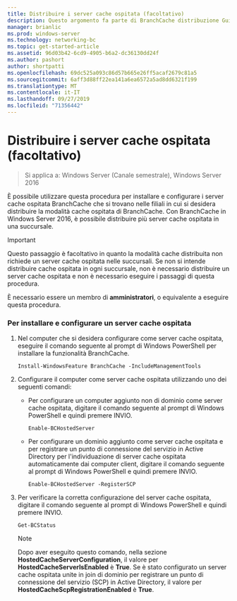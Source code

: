 ```yaml
---
title: Distribuire i server cache ospitata (facoltativo)
description: Questo argomento fa parte di BranchCache distribuzione Guide per Windows Server 2016, che illustra come distribuire BranchCache in modalità cache distribuita e ospitato per ottimizzare l'utilizzo della larghezza di banda WAN nelle succursali
manager: brianlic
ms.prod: windows-server
ms.technology: networking-bc
ms.topic: get-started-article
ms.assetid: 96d03b42-6cd9-4905-b6a2-dc36130dd24f
ms.author: pashort
author: shortpatti
ms.openlocfilehash: 69dc525a093c86d57b665e26ff5acaf2679c81a5
ms.sourcegitcommit: 6aff3d88ff22ea141a6ea6572a5ad8dd6321f199
ms.translationtype: MT
ms.contentlocale: it-IT
ms.lasthandoff: 09/27/2019
ms.locfileid: "71356442"
---
```

# <a name="deploy-hosted-cache-servers-optional"></a>Distribuire i server cache ospitata (facoltativo)

>Si applica a: Windows Server (Canale semestrale), Windows Server 2016

È possibile utilizzare questa procedura per installare e configurare i server cache ospitata BranchCache che si trovano nelle filiali in cui si desidera distribuire la modalità cache ospitata di BranchCache. Con BranchCache in Windows Server 2016, è possibile distribuire più server cache ospitata in una succursale.  
  
> [!IMPORTANT]  
> Questo passaggio è facoltativo in quanto la modalità cache distribuita non richiede un server cache ospitata nelle succursali. Se non si intende distribuire cache ospitata in ogni succursale, non è necessario distribuire un server cache ospitata e non è necessario eseguire i passaggi di questa procedura.  
  
È necessario essere un membro di **amministratori**, o equivalente a eseguire questa procedura.  
  
### <a name="to-install-and-configure-a-hosted-cache-server"></a>Per installare e configurare un server cache ospitata  
  
1.  Nel computer che si desidera configurare come server cache ospitata, eseguire il comando seguente al prompt di Windows PowerShell per installare la funzionalità BranchCache.  
  
    `Install-WindowsFeature BranchCache -IncludeManagementTools`  
  
2.  Configurare il computer come server cache ospitata utilizzando uno dei seguenti comandi:  
  
    -   Per configurare un computer aggiunto non di dominio come server cache ospitata, digitare il comando seguente al prompt di Windows PowerShell e quindi premere INVIO.  
  
        `Enable-BCHostedServer`  
  
    -   Per configurare un dominio aggiunto come server cache ospitata e per registrare un punto di connessione del servizio in Active Directory per l'individuazione di server cache ospitata automaticamente dai computer client, digitare il comando seguente al prompt di Windows PowerShell e quindi premere INVIO.  
  
        `Enable-BCHostedServer -RegisterSCP`  
  
3.  Per verificare la corretta configurazione del server cache ospitata, digitare il comando seguente al prompt di Windows PowerShell e quindi premere INVIO.  
  
    `Get-BCStatus`  
  
    > [!NOTE]  
    > Dopo aver eseguito questo comando, nella sezione **HostedCacheServerConfiguration**, il valore per **HostedCacheServerIsEnabled** è **True**. Se è stato configurato un server cache ospitata unite in join di dominio per registrare un punto di connessione del servizio (SCP) in Active Directory, il valore per **HostedCacheScpRegistrationEnabled** è **True**.  
  

